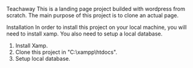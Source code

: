 Teachaway
  This is a landing page project builded with wordpress from scratch.
  The main purpose of this project is to clone an actual page.
  
Installation
In order to install this project on your local machine, you will need to install xamp.
You also need to setup a local database.

1. Install Xamp.
2. Clone this project in "C:\xampp\htdocs".
3. Setup local database.
